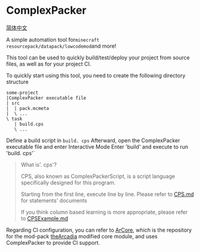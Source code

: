 # ComplexPacker

[简体中文](README_zh-cn.md)

A simple automation tool for`minecraft resourcepack/datapack/lowcodemod`and more!

This tool can be used to quickly build/test/deploy your project from source files, as well as for your project CI.

To quickly start using this tool, you need to create the following directory structure
```
some-project
|ComplexPacker executable file
| src
|  | pack.mcmeta
|  \ ...
\ task
   | build.cps
   \ ...
```
Define a build script in ` build. cps `
Afterward, open the ComplexPacker executable file and enter Interactive Mode
Enter 'build' and execute to run 'build. cps'`
>What is'. cps'?
>
>CPS, also known as ComplexPackerScript, is a script language specifically designed for this program.
>
>Starting from the first line, execute line by line. Please refer to [CPS.md](../CPS.md) for statements' documents
>
>If you think column based learning is more appropriate, please refer to [CPSExample.md](../CPSExample.md)
>
Regarding CI configuration, you can refer to [ArCore](https://gitlab.com/SiWG/ArCore), which is the repository for the mod-pack [theArcadia](https://modrinth.com/modpack/thearcadia) modified core module, and uses ComplexPacker to provide CI support.
